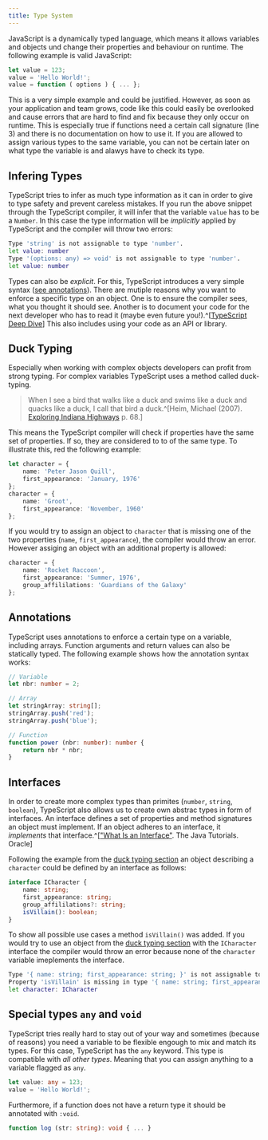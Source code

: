 ```yaml
---
title: Type System
---
```


JavaScript is a dynamically typed language, which means it allows variables and objects und change their properties and behaviour on runtime. The following example is valid JavaScript:

```javascript
let value = 123;
value = 'Hello World!';
value = function ( options ) { ... };
```

This is a very simple example and could be justified. However, as soon as your application and team grows, code like this could easily be overlooked and cause errors that are hard to find and fix because they only occur on runtime. This is especially true if functions need a certain call signature (line 3) and there is no documentation on how to use it. If you are allowed to assign various types to the same variable, you can not be certain later on what type the variable is and alawys have to check its type.

## Infering Types

TypeScript tries to infer as much type information as it can in order to give to type safety and prevent careless mistakes. If you run the above snippet through the TypeScript compiler, it will infer that the variable `value` has to be a `Number`. In this case the type information will be *implicitly* applied by TypeScript and the compiler will throw two errors:

```bash
Type 'string' is not assignable to type 'number'.
let value: number
Type '(options: any) => void' is not assignable to type 'number'.
let value: number
```

Types can also be *explicit*. For this, TypeScript introduces a very simple syntax ([see annotations](#annotations)). There are mutiple reasons why you want to enforce a specific type on an object. One is to ensure the compiler sees, what you thought it should see. Another is to document your code for the next developer who has to read it (maybe even future you!).^[[TypeScript Deep Dive](http://basarat.gitbooks.io/typescript/)] This also includes using your code as an API or library.

## Duck Typing

Especially when working with complex objects developers can profit from strong typing. For complex variables TypeScript uses a method called duck-typing.

> When I see a bird that walks like a duck and swims like a duck and quacks like a duck, I call that bird a duck.^[Heim, Michael (2007). [Exploring Indiana Highways](http://books.google.com/books?id=j7zds6xx7S0C&pg=PA68&dq=%22james+Riley%22+OR+%22James+Whitcomb+Riley%22+bird++duck&num=100) p. 68.]

This means the TypeScript compiler will check if properties have the same set of properties. If so, they are considered to to of the same type. To illustrate this, red the following example:

```typescript
let character = {
    name: 'Peter Jason Quill',
    first_appearance: 'January, 1976'
};
character = {
    name: 'Groot',
    first_appearance: 'November, 1960'
};
```

If you would try to assign an object to `character` that is missing one of the two properties (`name`, `first_appearance`), the compiler would throw an error. However assiging an object with an additional property is allowed:

```typescript
character = {
    name: 'Rocket Raccoon',
    first_appearance: 'Summer, 1976',
    group_affililations: 'Guardians of the Galaxy'
};
```

## Annotations

TypeScript uses annotations to enforce a certain type on a variable, including arrays. Function arguments and return values can also be statically typed. The following example shows how the annotation syntax works:

```typescript
// Variable
let nbr: number = 2;

// Array
let stringArray: string[];
stringArray.push('red');
stringArray.push('blue');

// Function
function power (nbr: number): number {
    return nbr * nbr;
}
```

## Interfaces

In order to create more complex types than primites (`number`, `string`, `boolean`), TypeScript also allows us to create own abstrac types in form of interfaces. An interface defines a set of properties and method signatures an object must implement. If an object adheres to an interface, it *implements* that interface.^[["What Is an Interface"](http://docs.oracle.com/javase/tutorial/java/concepts/interface.html). The Java Tutorials. Oracle]

Following the example from the [duck typing section](#duck-typing) an object describing a `character` could be defined by an interface as follows:

```typescript
interface ICharacter {
    name: string;
    first_appearance: string;
    group_affililations?: string;
    isVillain(): boolean;
}
```

To show all possible use cases a method `isVillain()` was added. If you would try to use an object from the [duck typing section](#duck-typing) with the `ICharacter` interface the compiler would throw an error because none of the `character` variable imeplements the interface.

```bash
Type '{ name: string; first_appearance: string; }' is not assignable to type 'ICharacter'.
Property 'isVillain' is missing in type '{ name: string; first_appearance: string; }'.
let character: ICharacter
```

## Special types `any` and `void`

TypeScript tries really hard to stay out of your way and sometimes (because of reasons) you need a variable to be flexible engough to mix and match its types. For this case, TypeScript has the `any` keyword. This type is compatible with *all other types*. Meaning that you can assign anything to a variable flagged as `any`.

```typescript
let value: any = 123;
value = 'Hello World!';
```

Furthermore, if a function does not have a return type it should be annotated with `:void`.

```typescript
function log (str: string): void { ... }
```
